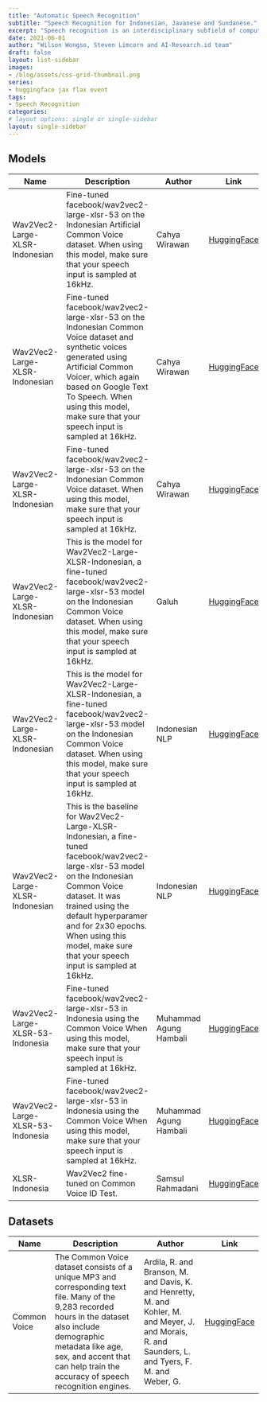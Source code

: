 ```yaml
---
title: "Automatic Speech Recognition"
subtitle: "Speech Recognition for Indonesian, Javanese and Sundanese."
excerpt: "Speech recognition is an interdisciplinary subfield of computer science and computational linguistics that develops methodologies and technologies that enable the recognition and translation of spoken language into text."
date: 2021-06-01
author: "Wilson Wongso, Steven Limcorn and AI-Research.id team"
draft: false
layout: list-sidebar
images:
- /blog/assets/css-grid-thumbnail.png
series:
- huggingface jax flax event
tags:
- Speech Recognition
categories:
# layout options: single or single-sidebar
layout: single-sidebar
---
```


## Models
| Name                             | Description                                                                                                                                                                                                                                                                                         | Author                 | Link                                                                                         |
|----------------------------------|-----------------------------------------------------------------------------------------------------------------------------------------------------------------------------------------------------------------------------------------------------------------------------------------------------|------------------------|----------------------------------------------------------------------------------------------|
| Wav2Vec2-Large-XLSR-Indonesian   | Fine-tuned facebook/wav2vec2-large-xlsr-53 on the Indonesian Artificial Common Voice dataset. When using this model, make sure that your speech input is sampled at 16kHz.                                                                                                                          | Cahya Wirawan          | [HuggingFace](https://huggingface.co/cahya/wav2vec2-large-xlsr-indonesian-artificial)        |
| Wav2Vec2-Large-XLSR-Indonesian   | Fine-tuned facebook/wav2vec2-large-xlsr-53 on the Indonesian Common Voice dataset and synthetic voices generated using Artificial Common Voicer, which again based on Google Text To Speech. When using this model, make sure that your speech input is sampled at 16kHz.                           | Cahya Wirawan          | [HuggingFace](https://huggingface.co/cahya/wav2vec2-large-xlsr-indonesian-mix)               |
| Wav2Vec2-Large-XLSR-Indonesian   | Fine-tuned facebook/wav2vec2-large-xlsr-53 on the Indonesian Common Voice dataset. When using this model, make sure that your speech input is sampled at 16kHz.                                                                                                                                     | Cahya Wirawan          | [HuggingFace](https://huggingface.co/cahya/wav2vec2-large-xlsr-indonesian)                   |
| Wav2Vec2-Large-XLSR-Indonesian   | This is the model for Wav2Vec2-Large-XLSR-Indonesian, a fine-tuned facebook/wav2vec2-large-xlsr-53 model on the Indonesian Common Voice dataset. When using this model, make sure that your speech input is sampled at 16kHz.                                                                       | Galuh                  | [HuggingFace](https://huggingface.co/Galuh/wav2vec2-large-xlsr-indonesian)                   |
| Wav2Vec2-Large-XLSR-Indonesian   | This is the model for Wav2Vec2-Large-XLSR-Indonesian, a fine-tuned facebook/wav2vec2-large-xlsr-53 model on the Indonesian Common Voice dataset. When using this model, make sure that your speech input is sampled at 16kHz.                                                                       | Indonesian NLP         | [HuggingFace](https://huggingface.co/indonesian-nlp/wav2vec2-large-xlsr-indonesian)          |
| Wav2Vec2-Large-XLSR-Indonesian   | This is the baseline for Wav2Vec2-Large-XLSR-Indonesian, a fine-tuned facebook/wav2vec2-large-xlsr-53 model on the Indonesian Common Voice dataset. It was trained using the default hyperparamer and for 2x30 epochs. When using this model, make sure that your speech input is sampled at 16kHz. | Indonesian NLP         | [HuggingFace](https://huggingface.co/indonesian-nlp/wav2vec2-large-xlsr-indonesian-baseline) |
| Wav2Vec2-Large-XLSR-53-Indonesia | Fine-tuned facebook/wav2vec2-large-xlsr-53 in Indonesia using the Common Voice When using this model, make sure that your speech input is sampled at 16kHz.                                                                                                                                         | Muhammad Agung Hambali | [HuggingFace](https://huggingface.co/ayameRushia/wav2vec2-large-xlsr-indonesia)              |
| Wav2Vec2-Large-XLSR-53-Indonesia | Fine-tuned facebook/wav2vec2-large-xlsr-53 in Indonesia using the Common Voice When using this model, make sure that your speech input is sampled at 16kHz.                                                                                                                                         | Muhammad Agung Hambali | [HuggingFace](https://huggingface.co/ayameRushia/wav2vec2-large-xlsr-indo)                   |
| XLSR-Indonesia                   | Wav2Vec2 fine-tuned on Common Voice ID Test.                                                                                                                                                                                                                                                        | Samsul Rahmadani       | [HuggingFace](https://huggingface.co/munggok/xlsr_indonesia)                                 |

## Datasets
| Name         | Description                                                                                                                                                                                                                                                | Author                                                                                                                                                | Link                                                        |
|--------------|------------------------------------------------------------------------------------------------------------------------------------------------------------------------------------------------------------------------------------------------------------|-------------------------------------------------------------------------------------------------------------------------------------------------------|-------------------------------------------------------------|
| Common Voice | The Common Voice dataset consists of a unique MP3 and corresponding text file. Many of the 9,283 recorded hours in the dataset also include demographic metadata like age, sex, and accent that can help train the accuracy of speech recognition engines. | Ardila, R. and Branson, M. and Davis, K. and Henretty, M. and Kohler, M. and Meyer, J. and Morais, R. and Saunders, L. and Tyers, F. M. and Weber, G. | [HuggingFace](https://huggingface.co/datasets/common_voice) |
